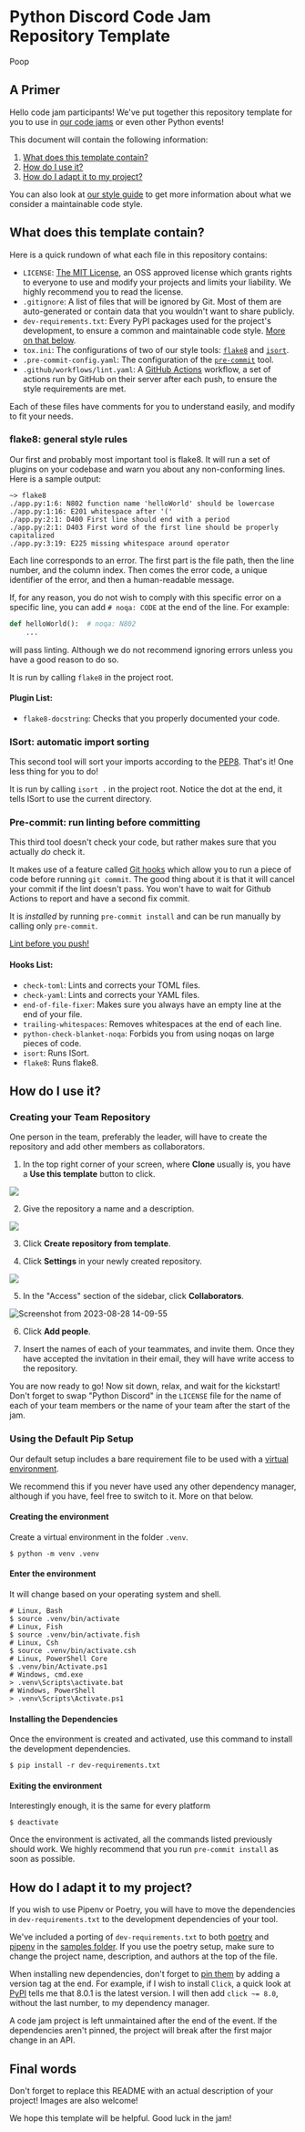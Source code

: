 # Python Discord Code Jam Repository Template
Poop

## A Primer
Hello code jam participants! We've put together this repository template for you to use in [our code jams](https://pythondiscord.com/events/) or even other Python events!

This document will contain the following information:
1. [What does this template contain?](#what-does-this-template-contain)
2. [How do I use it?](#how-do-i-use-it)
3. [How do I adapt it to my project?](#how-do-i-adapt-it-to-my-project)

You can also look at [our style guide](https://pythondiscord.com/events/code-jams/code-style-guide/) to get more information about what we consider a maintainable code style.

## What does this template contain?

Here is a quick rundown of what each file in this repository contains:
- `LICENSE`: [The MIT License](https://opensource.org/licenses/MIT), an OSS approved license which grants rights to everyone to use and modify your projects and limits your liability. We highly recommend you to read the license.
- `.gitignore`: A list of files that will be ignored by Git. Most of them are auto-generated or contain data that you wouldn't want to share publicly.
- `dev-requirements.txt`: Every PyPI packages used for the project's development, to ensure a common and maintainable code style. [More on that below](#using-the-default-pip-setup).
- `tox.ini`: The configurations of two of our style tools: [`flake8`](https://pypi.org/project/flake8/) and [`isort`](https://pypi.org/project/isort/).
- `.pre-commit-config.yaml`: The configuration of the [`pre-commit`](https://pypi.org/project/pre-commit/) tool.
- `.github/workflows/lint.yaml`: A [GitHub Actions](https://github.com/features/actions) workflow, a set of actions run by GitHub on their server after each push, to ensure the style requirements are met.

Each of these files have comments for you to understand easily, and modify to fit your needs.

### flake8: general style rules

Our first and probably most important tool is flake8. It will run a set of plugins on your codebase and warn you about any non-conforming lines.
Here is a sample output:
```
~> flake8
./app.py:1:6: N802 function name 'helloWorld' should be lowercase
./app.py:1:16: E201 whitespace after '('
./app.py:2:1: D400 First line should end with a period
./app.py:2:1: D403 First word of the first line should be properly capitalized
./app.py:3:19: E225 missing whitespace around operator
```

Each line corresponds to an error. The first part is the file path, then the line number, and the column index.
Then comes the error code, a unique identifier of the error, and then a human-readable message.

If, for any reason, you do not wish to comply with this specific error on a specific line, you can add `# noqa: CODE` at the end of the line.
For example:
```python
def helloWorld():  # noqa: N802
    ...
```
will pass linting. Although we do not recommend ignoring errors unless you have a good reason to do so.

It is run by calling `flake8` in the project root.

#### Plugin List:

- `flake8-docstring`: Checks that you properly documented your code.

### ISort: automatic import sorting

This second tool will sort your imports according to the [PEP8](https://www.python.org/dev/peps/pep-0008/#imports). That's it! One less thing for you to do!

It is run by calling `isort .` in the project root. Notice the dot at the end, it tells ISort to use the current directory.

### Pre-commit: run linting before committing

This third tool doesn't check your code, but rather makes sure that you actually *do* check it.

It makes use of a feature called [Git hooks](https://git-scm.com/book/en/v2/Customizing-Git-Git-Hooks) which allow you to run a piece of code before running `git commit`.
The good thing about it is that it will cancel your commit if the lint doesn't pass. You won't have to wait for Github Actions to report and have a second fix commit.

It is *installed* by running `pre-commit install` and can be run manually by calling only `pre-commit`.

[Lint before you push!](https://soundcloud.com/lemonsaurusrex/lint-before-you-push)

#### Hooks List:

- `check-toml`: Lints and corrects your TOML files.
- `check-yaml`: Lints and corrects your YAML files.
- `end-of-file-fixer`: Makes sure you always have an empty line at the end of your file.
- `trailing-whitespaces`: Removes whitespaces at the end of each line.
- `python-check-blanket-noqa`: Forbids you from using noqas on large pieces of code.
- `isort`: Runs ISort.
- `flake8`: Runs flake8.

## How do I use it?

### Creating your Team Repository

One person in the team, preferably the leader, will have to create the repository and add other members as collaborators.

1. In the top right corner of your screen, where **Clone** usually is, you have a **Use this template** button to click.

![](https://docs.github.com/assets/images/help/repository/use-this-template-button.png)

2. Give the repository a name and a description.

![](https://docs.github.com/assets/images/help/repository/create-repository-name.png)

3. Click **Create repository from template**.

4. Click **Settings** in your newly created repository.

![](https://docs.github.com/assets/images/help/repository/repo-actions-settings.png)

5. In the "Access" section of the sidebar, click **Collaborators**.

![Screenshot from 2023-08-28 14-09-55](https://github.com/python-discord/code-jam-template/assets/63936253/c150110e-d1b5-4e4d-93e0-0a2cf1de352b)

6. Click **Add people**.

7. Insert the names of each of your teammates, and invite them. Once they have accepted the invitation in their email, they will have write access to the repository.

You are now ready to go! Now sit down, relax, and wait for the kickstart!
Don't forget to swap "Python Discord" in the `LICENSE` file for the name of each of your team members or the name of your team after the start of the jam.

### Using the Default Pip Setup

Our default setup includes a bare requirement file to be used with a [virtual environment](https://docs.python.org/3/library/venv.html).

We recommend this if you never have used any other dependency manager, although if you have, feel free to switch to it. More on that below.

#### Creating the environment
Create a virtual environment in the folder `.venv`.
```shell
$ python -m venv .venv
```

#### Enter the environment
It will change based on your operating system and shell.
```shell
# Linux, Bash
$ source .venv/bin/activate
# Linux, Fish
$ source .venv/bin/activate.fish
# Linux, Csh
$ source .venv/bin/activate.csh
# Linux, PowerShell Core
$ .venv/bin/Activate.ps1
# Windows, cmd.exe
> .venv\Scripts\activate.bat
# Windows, PowerShell
> .venv\Scripts\Activate.ps1
```

#### Installing the Dependencies
Once the environment is created and activated, use this command to install the development dependencies.
```shell
$ pip install -r dev-requirements.txt
```

#### Exiting the environment
Interestingly enough, it is the same for every platform
```shell
$ deactivate
```

Once the environment is activated, all the commands listed previously should work. We highly recommend that you run `pre-commit install` as soon as possible.

## How do I adapt it to my project?

If you wish to use Pipenv or Poetry, you will have to move the dependencies in `dev-requirements.txt` to the development dependencies of your tool.

We've included a porting of `dev-requirements.txt` to both [poetry](./samples/pyproject.toml) and [pipenv](./samples/Pipfile) in the [samples folder](./samples).
If you use the poetry setup, make sure to change the project name, description, and authors at the top of the file.

When installing new dependencies, don't forget to [pin them](https://pip.pypa.io/en/stable/user_guide/#pinned-version-numbers) by adding a version tag at the end.
For example, if I wish to install `Click`, a quick look at [PyPI](https://pypi.org/project/click/) tells me that 8.0.1 is the latest version.
I will then add `click ~= 8.0`, without the last number, to my dependency manager.

A code jam project is left unmaintained after the end of the event. If the dependencies aren't pinned, the project will break after the first major change in an API.

## Final words

Don't forget to replace this README with an actual description of your project! Images are also welcome!

We hope this template will be helpful. Good luck in the jam!
